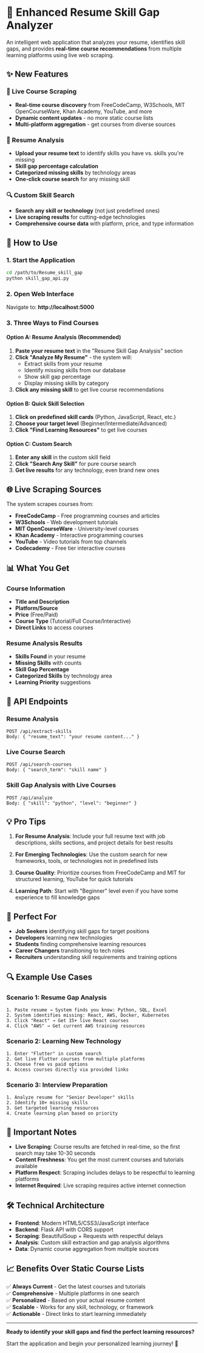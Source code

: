 # 🎯 Enhanced Resume Skill Gap Analyzer

An intelligent web application that analyzes your resume, identifies skill gaps, and provides **real-time course recommendations** from multiple learning platforms using live web scraping.

## ✨ New Features

### 🔄 Live Course Scraping
- **Real-time course discovery** from FreeCodeCamp, W3Schools, MIT OpenCourseWare, Khan Academy, YouTube, and more
- **Dynamic content updates** - no more static course lists
- **Multi-platform aggregation** - get courses from diverse sources

### 📄 Resume Analysis
- **Upload your resume text** to identify skills you have vs. skills you're missing
- **Skill gap percentage calculation** 
- **Categorized missing skills** by technology areas
- **One-click course search** for any missing skill

### 🔍 Custom Skill Search
- **Search any skill or technology** (not just predefined ones)
- **Live scraping results** for cutting-edge technologies
- **Comprehensive course data** with platform, price, and type information

## 🚀 How to Use

### 1. Start the Application
```bash
cd /path/to/Resume_skill_gap
python skill_gap_api.py
```

### 2. Open Web Interface
Navigate to: **http://localhost:5000**

### 3. Three Ways to Find Courses

#### Option A: Resume Analysis (Recommended)
1. **Paste your resume text** in the "Resume Skill Gap Analysis" section
2. **Click "Analyze My Resume"** - the system will:
   - Extract skills from your resume
   - Identify missing skills from our database
   - Show skill gap percentage
   - Display missing skills by category
3. **Click any missing skill** to get live course recommendations

#### Option B: Quick Skill Selection
1. **Click on predefined skill cards** (Python, JavaScript, React, etc.)
2. **Choose your target level** (Beginner/Intermediate/Advanced)
3. **Click "Find Learning Resources"** to get live courses

#### Option C: Custom Search
1. **Enter any skill** in the custom skill field
2. **Click "Search Any Skill"** for pure course search
3. **Get live results** for any technology, even brand new ones

## 🌐 Live Scraping Sources

The system scrapes courses from:
- **FreeCodeCamp** - Free programming courses and articles
- **W3Schools** - Web development tutorials  
- **MIT OpenCourseWare** - University-level courses
- **Khan Academy** - Interactive programming courses
- **YouTube** - Video tutorials from top channels
- **Codecademy** - Free tier interactive courses

## 📊 What You Get

### Course Information
- **Title and Description**
- **Platform/Source**
- **Price** (Free/Paid)
- **Course Type** (Tutorial/Full Course/Interactive)
- **Direct Links** to access courses

### Resume Analysis Results
- **Skills Found** in your resume
- **Missing Skills** with counts
- **Skill Gap Percentage**
- **Categorized Skills** by technology area
- **Learning Priority** suggestions

## 🔧 API Endpoints

### Resume Analysis
```
POST /api/extract-skills
Body: { "resume_text": "your resume content..." }
```

### Live Course Search
```
POST /api/search-courses  
Body: { "search_term": "skill name" }
```

### Skill Gap Analysis with Live Courses
```
POST /api/analyze
Body: { "skill": "python", "level": "beginner" }
```

## 💡 Pro Tips

1. **For Resume Analysis**: Include your full resume text with job descriptions, skills sections, and project details for best results

2. **For Emerging Technologies**: Use the custom search for new frameworks, tools, or technologies not in predefined lists

3. **Course Quality**: Prioritize courses from FreeCodeCamp and MIT for structured learning, YouTube for quick tutorials

4. **Learning Path**: Start with "Beginner" level even if you have some experience to fill knowledge gaps

## 🎯 Perfect For

- **Job Seekers** identifying skill gaps for target positions
- **Developers** learning new technologies  
- **Students** finding comprehensive learning resources
- **Career Changers** transitioning to tech roles
- **Recruiters** understanding skill requirements and training options

## 🔍 Example Use Cases

### Scenario 1: Resume Gap Analysis
```
1. Paste resume → System finds you know: Python, SQL, Excel
2. System identifies missing: React, AWS, Docker, Kubernetes  
3. Click "React" → Get 15+ live React courses
4. Click "AWS" → Get current AWS training resources
```

### Scenario 2: Learning New Technology
```
1. Enter "Flutter" in custom search
2. Get live Flutter courses from multiple platforms
3. Choose free vs paid options
4. Access courses directly via provided links
```

### Scenario 3: Interview Preparation
```
1. Analyze resume for "Senior Developer" skills
2. Identify 10+ missing skills
3. Get targeted learning resources
4. Create learning plan based on priority
```

## 🚨 Important Notes

- **Live Scraping**: Course results are fetched in real-time, so the first search may take 10-30 seconds
- **Content Freshness**: You get the most current courses and tutorials available
- **Platform Respect**: Scraping includes delays to be respectful to learning platforms
- **Internet Required**: Live scraping requires active internet connection

## 🛠️ Technical Architecture

- **Frontend**: Modern HTML5/CSS3/JavaScript interface
- **Backend**: Flask API with CORS support
- **Scraping**: BeautifulSoup + Requests with respectful delays
- **Analysis**: Custom skill extraction and gap analysis algorithms
- **Data**: Dynamic course aggregation from multiple sources

## 📈 Benefits Over Static Course Lists

✅ **Always Current** - Get the latest courses and tutorials  
✅ **Comprehensive** - Multiple platforms in one search  
✅ **Personalized** - Based on your actual resume content  
✅ **Scalable** - Works for any skill, technology, or framework  
✅ **Actionable** - Direct links to start learning immediately  

---

**Ready to identify your skill gaps and find the perfect learning resources?**

Start the application and begin your personalized learning journey! 🚀
